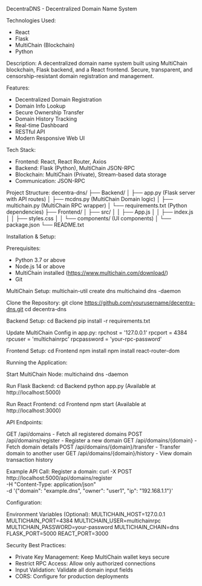 DecentraDNS - Decentralized Domain Name System

Technologies Used:
- React
- Flask
- MultiChain (Blockchain)
- Python

Description:
A decentralized domain name system built using MultiChain blockchain, Flask backend, and a React frontend. Secure, transparent, and censorship-resistant domain registration and management.

Features:
- Decentralized Domain Registration
- Domain Info Lookup
- Secure Ownership Transfer
- Domain History Tracking
- Real-time Dashboard
- RESTful API
- Modern Responsive Web UI

Tech Stack:
- Frontend: React, React Router, Axios
- Backend: Flask (Python), MultiChain JSON-RPC
- Blockchain: MultiChain (Private), Stream-based data storage
- Communication: JSON-RPC

Project Structure:
decentra-dns/
├── Backend/
│   ├── app.py              (Flask server with API routes)
│   ├── mcdns.py            (MultiChain Domain logic)
│   ├── multichain.py       (MultiChain RPC wrapper)
│   └── requirements.txt    (Python dependencies)
├── Frontend/
│   ├── src/
│   │   ├── App.js
│   │   ├── index.js
│   │   ├── styles.css
│   │   └── components/     (UI components)
│   └── package.json
└── README.txt

Installation & Setup:

Prerequisites:
- Python 3.7 or above
- Node.js 14 or above
- MultiChain installed (https://www.multichain.com/download/)
- Git

MultiChain Setup:
multichain-util create dns
multichaind dns -daemon

Clone the Repository:
git clone https://github.com/yourusername/decentra-dns.git
cd decentra-dns

Backend Setup:
cd Backend
pip install -r requirements.txt

Update MultiChain Config in app.py:
rpchost = '127.0.0.1'
rpcport = 4384
rpcuser = 'multichainrpc'
rpcpassword = 'your-rpc-password'

Frontend Setup:
cd Frontend
npm install
npm install react-router-dom

Running the Application:

Start MultiChain Node:
multichaind dns -daemon

Run Flask Backend:
cd Backend
python app.py
(Available at http://localhost:5000)

Run React Frontend:
cd Frontend
npm start
(Available at http://localhost:3000)

API Endpoints:

GET    /api/domains                 - Fetch all registered domains
POST   /api/domains/register        - Register a new domain
GET    /api/domains/{domain}        - Fetch domain details
POST   /api/domains/{domain}/transfer - Transfer domain to another user
GET    /api/domains/{domain}/history - View domain transaction history

Example API Call:
Register a domain:
curl -X POST http://localhost:5000/api/domains/register \
-H "Content-Type: application/json" \
-d '{"domain": "example.dns", "owner": "user1", "ip": "192.168.1.1"}'

Configuration:

Environment Variables (Optional):
MULTICHAIN_HOST=127.0.0.1
MULTICHAIN_PORT=4384
MULTICHAIN_USER=multichainrpc
MULTICHAIN_PASSWORD=your-password
MULTICHAIN_CHAIN=dns
FLASK_PORT=5000
REACT_PORT=3000

Security Best Practices:
- Private Key Management: Keep MultiChain wallet keys secure
- Restrict RPC Access: Allow only authorized connections
- Input Validation: Validate all domain input fields
- CORS: Configure for production deployments
